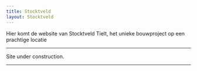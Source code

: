 ```yaml
---
title: Stocktveld
layout: Stocktveld
---
```


Hier komt de website van Stocktveld Tielt, het unieke bouwproject op een prachtige locatie

---

Site under construction.

---
